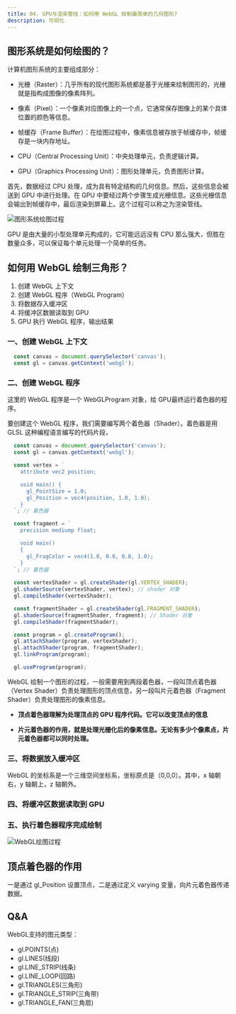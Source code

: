 ```yaml
---
title: 04. GPU与渲染管线：如何用 WebGL 绘制最简单的几何图形?
description: 可视化
---
```


## 图形系统是如何绘图的？

计算机图形系统的主要组成部分：

* 光栅（Raster）：几乎所有的现代图形系统都是基于光栅来绘制图形的，光栅就是指构成图像的像素阵列。

* 像素（Pixel）：一个像素对应图像上的一个点，它通常保存图像上的某个具体位置的颜色等信息。

* 帧缓存（Frame Buffer）：在绘图过程中，像素信息被存放于帧缓存中，帧缓存是一块内存地址。

* CPU（Central Processing Unit）：中央处理单元，负责逻辑计算。

* GPU（Graphics Processing Unit）：图形处理单元，负责图形计算。

首先，数据经过 CPU 处理，成为具有特定结构的几何信息。然后，这些信息会被送到 GPU 中进行处理。在 GPU 中要经过两个步骤生成光栅信息。这些光栅信息会输出到帧缓存中，最后渲染到屏幕上。这个过程可以称之为渲染管线。

![图形系统绘图过程](https://static001.geekbang.org/resource/image/9f/46/9f7d76cc9126036ef966dc236df01c46.jpeg?wh=1920*1080)

GPU 是由大量的小型处理单元构成的，它可能远远没有 CPU 那么强大，但胜在数量众多，可以保证每个单元处理一个简单的任务。

## 如何用 WebGL 绘制三角形？

1. 创建 WebGL 上下文
2. 创建 WebGL 程序（WebGL Program）
3. 将数据存入缓冲区
4. 将缓冲区数据读取到 GPU
5. GPU 执行 WebGL 程序，输出结果

### 一、创建 WebGL 上下文

```javascript
  const canvas = document.querySelector('canvas');
  const gl = canvas.getContext('webgl');
```

### 二、创建 WebGL 程序

这里的 WebGL 程序是一个 WebGLProgram 对象，给 GPU最终运行着色器的程序。

要创建这个 WebGL 程序，我们需要编写两个着色器（Shader）。着色器是用 GLSL 这种编程语言编写的代码片段，

```javascript
  const canvas = document.querySelector('canvas');
  const gl = canvas.getContext('webgl');

  const vertex = `
    attribute vec2 position;

    void main() {
      gl_PointSize = 1.0;
      gl_Position = vec4(position, 1.0, 1.0);
    }
  `; // 着色器

  const fragment = `
    precision mediump float;

    void main()
    {
      gl_FragColor = vec4(1.0, 0.0, 0.0, 1.0);
    }    
  `; // 着色器
  
  const vertexShader = gl.createShader(gl.VERTEX_SHADER);
  gl.shaderSource(vertexShader, vertex); // shader 对象
  gl.compileShader(vertexShader);

  const fragmentShader = gl.createShader(gl.FRAGMENT_SHADER);
  gl.shaderSource(fragmentShader, fragment); // Shader 对象
  gl.compileShader(fragmentShader);

  const program = gl.createProgram();
  gl.attachShader(program, vertexShader);
  gl.attachShader(program, fragmentShader);
  gl.linkProgram(program);

  gl.useProgram(program);
```

WebGL 绘制一个图形的过程，一般需要用到两段着色器，一段叫顶点着色器（Vertex Shader）负责处理图形的顶点信息，另一段叫片元着色器（Fragment Shader）负责处理图形的像素信息。

* **顶点着色器理解为处理顶点的 GPU 程序代码。它可以改变顶点的信息**

* **片元着色器的作用，就是处理光栅化后的像素信息。无论有多少个像素点，片元着色器都可以同时处理。**

### 三、将数据放入缓冲区

WebGL 的坐标系是一个三维空间坐标系，坐标原点是（0,0,0）。其中，x 轴朝右，y 轴朝上，z 轴朝外。

### 四、将缓冲区数据读取到 GPU

### 五、执行着色器程序完成绘制

![WebGL绘图过程](https://static001.geekbang.org/resource/image/d3/30/d31e6c50b55872f81aa70625538fb930.jpg?wh=1196*960)

## 顶点着色器的作用

一是通过 gl_Position 设置顶点，二是通过定义 varying 变量，向片元着色器传递数据。

## Q&A

WebGL支持的图元类型：

* gl.POINTS(点)
* gl.LINES(线段)
* gl.LINE_STRIP(线条)
* gl.LINE_LOOP(回路)
* gl.TRIANGLES(三角形)
* gl.TRIANGLE_STRIP(三角带)
* gl.TRIANGLE_FAN(三角扇)
